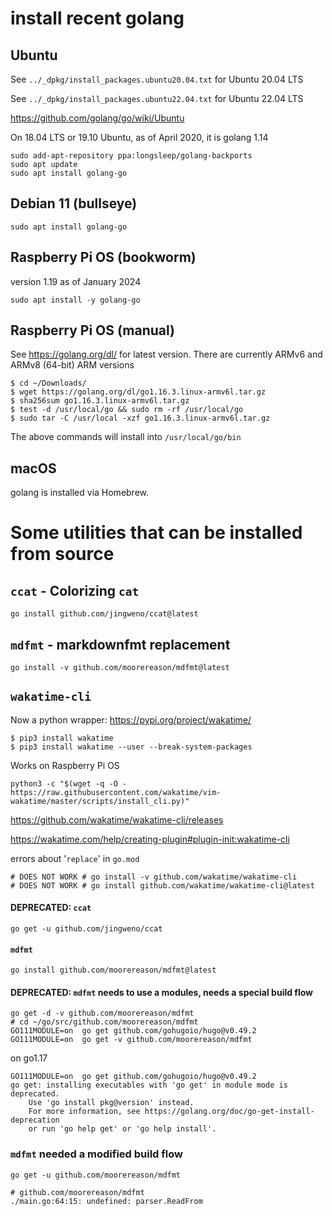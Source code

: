 install recent golang
=====================

Ubuntu
------

See `../_dpkg/install_packages.ubuntu20.04.txt` for Ubuntu 20.04 LTS

See `../_dpkg/install_packages.ubuntu22.04.txt` for Ubuntu 22.04 LTS

https://github.com/golang/go/wiki/Ubuntu

On 18.04 LTS or 19.10 Ubuntu, as of April 2020, it is golang 1.14

```
sudo add-apt-repository ppa:longsleep/golang-backports
sudo apt update
sudo apt install golang-go
```

Debian 11 (bullseye)
--------------------

```shell
sudo apt install golang-go
```

Raspberry Pi OS (bookworm)
---------------

version 1.19  as of January 2024

```shell
sudo apt install -y golang-go
```

Raspberry Pi OS (manual)
---------------

See https://golang.org/dl/ for latest version. There are currently ARMv6 and ARMv8 (64-bit) ARM versions

```console
$ cd ~/Downloads/
$ wget https://golang.org/dl/go1.16.3.linux-armv6l.tar.gz
$ sha256sum go1.16.3.linux-armv6l.tar.gz
$ test -d /usr/local/go && sudo rm -rf /usr/local/go
$ sudo tar -C /usr/local -xzf go1.16.3.linux-armv6l.tar.gz
```

The above commands will install into `/usr/local/go/bin`

macOS
-----

golang is installed via Homebrew.

Some utilities that can be installed from source
================================================

`ccat` - Colorizing `cat`
-------------------------

```shell
go install github.com/jingweno/ccat@latest
```

`mdfmt` - markdownfmt replacement
---------------------------------

```shell
go install -v github.com/moorereason/mdfmt@latest
```

## `wakatime-cli`

Now a python wrapper: <https://pypi.org/project/wakatime/>


```console
$ pip3 install wakatime
$ pip3 install wakatime --user --break-system-packages
```

Works on Raspberry Pi OS

```
python3 -c "$(wget -q -O - https://raw.githubusercontent.com/wakatime/vim-wakatime/master/scripts/install_cli.py)"
```

<https://github.com/wakatime/wakatime-cli/releases>

<https://wakatime.com/help/creating-plugin#plugin-init:wakatime-cli>

errors about '`replace`' in `go.mod`

```shell
# DOES NOT WORK # go install -v github.com/wakatime/wakatime-cli
# DOES NOT WORK # go install github.com/wakatime/wakatime-cli@latest
```



#### DEPRECATED: `ccat`

```shell
go get -u github.com/jingweno/ccat
```

#### `mdfmt`


```
go install github.com/moorereason/mdfmt@latest
```

#### DEPRECATED: `mdfmt` needs to use a modules, needs a special build flow

```shell
go get -d -v github.com/moorereason/mdfmt
# cd ~/go/src/github.com/moorereason/mdfmt
GO111MODULE=on  go get github.com/gohugoio/hugo@v0.49.2
GO111MODULE=on  go get -v github.com/moorereason/mdfmt
```

on go1.17

```
GO111MODULE=on  go get github.com/gohugoio/hugo@v0.49.2
go get: installing executables with 'go get' in module mode is deprecated.
	Use 'go install pkg@version' instead.
	For more information, see https://golang.org/doc/go-get-install-deprecation
	or run 'go help get' or 'go help install'.
```

### `mdfmt` needed a modified build flow

```
go get -u github.com/moorereason/mdfmt

# github.com/moorereason/mdfmt
./main.go:64:15: undefined: parser.ReadFrom
```
